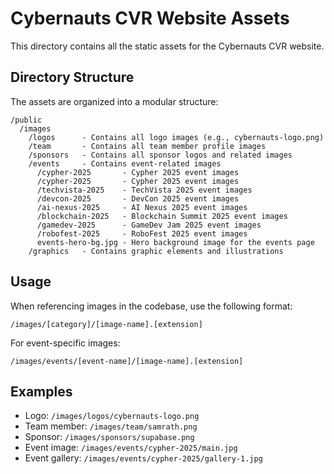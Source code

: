 # Cybernauts CVR Website Assets

This directory contains all the static assets for the Cybernauts CVR website.

## Directory Structure

The assets are organized into a modular structure:

```
/public
  /images
    /logos      - Contains all logo images (e.g., cybernauts-logo.png)
    /team       - Contains all team member profile images
    /sponsors   - Contains all sponsor logos and related images
    /events     - Contains event-related images
      /cypher-2025       - Cypher 2025 event images
      /cypher-2025       - Cypher 2025 event images
      /techvista-2025    - TechVista 2025 event images
      /devcon-2025       - DevCon 2025 event images
      /ai-nexus-2025     - AI Nexus 2025 event images
      /blockchain-2025   - Blockchain Summit 2025 event images
      /gamedev-2025      - GameDev Jam 2025 event images
      /robofest-2025     - RoboFest 2025 event images
      events-hero-bg.jpg - Hero background image for the events page
    /graphics   - Contains graphic elements and illustrations
```

## Usage

When referencing images in the codebase, use the following format:

```
/images/[category]/[image-name].[extension]
```

For event-specific images:

```
/images/events/[event-name]/[image-name].[extension]
```

## Examples

- Logo: `/images/logos/cybernauts-logo.png`
- Team member: `/images/team/samrath.png`
- Sponsor: `/images/sponsors/supabase.png`
- Event image: `/images/events/cypher-2025/main.jpg`
- Event gallery: `/images/events/cypher-2025/gallery-1.jpg`
